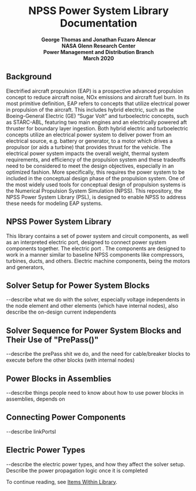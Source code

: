 
<h1 align="center">NPSS Power System Library Documentation</h1>
<p align="center">
<strong>
George Thomas and Jonathan Fuzaro Alencar<br>
NASA Glenn Research Center<br>
Power Management and Distribution Branch<br>
March 2020
</strong></p>

## Background
Electrified aircraft propulsion (EAP) is a prospective advanced propulsion concept to reduce aircraft noise, NOx emissions and aircraft fuel burn. In its most primitive definition, EAP refers to concepts that utilize electrical power in propulsion of the aircraft. This includes hybrid electric, such as the Boeing-General Electric (GE) “Sugar Volt” and turboelectric concepts, such as STARC-ABL, featuring two main engines and an electrically powered aft thruster for boundary layer ingestion. Both hybrid electric and turboelectric concepts utilize an electrical power system to deliver power from an electrical source, e.g. battery or generator, to a motor which drives a propulsor (or aids a turbine) that provides thrust for the vehicle. The electrical power system impacts the overall weight, thermal system requirements, and efficiency of the propulsion system and these tradeoffs need to be considered to meet the design objectives, especially in an optimized fashion. More specifically, this requires the power system to be included in the conceptual design phase of the propulsion system. One of the most widely used tools for conceptual design of propulsion systems is the Numerical Propulsion System Simulation (NPSS). This repository, the NPSS Power System Library (PSL), is designed to enable NPSS to address these needs for modeling EAP systems.

## NPSS Power System Library
This library contains a set of power system and circuit components, as well as an interpreted electric port, designed to connect power system components together. The electric port . The components are designed to work in a manner similar to baseline NPSS components like compressors, turbines, ducts, and others. Electric machine components, being the motors and generators, 

## Solver Setup for Power System Blocks
--describe what we do with the solver, especially voltage independents in the node element and other elements (which have internal nodes), also describe the on-design current independents

## Solver Sequence for Power System Blocks and Their Use of "PrePass()"
--describe the prePass shit we do, and the need for cable/breaker blocks to execute before the other blocks (with internal nodes)

## Power Blocks in Assemblies
--describe things people need to know about how to use power blocks in assemblies, depends on

## Connecting Power Components
--describe linkPortsI

## Electric Power Types
--describe the electric power types, and how they affect the solver setup. Describe the power propagation logic once it is completed

To continue reading, see [Items Within Library](Items-Within-Library).

